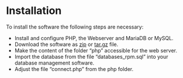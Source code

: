 # Installation
To install the software the following steps are necessary:
* Install and configure PHP, the Webserver and MariaDB or MySQL.
* Download the software as [zip](https://github.com/klaus-thorres/rpmetaller-editor/zipball/master) or [tar.gz](https://github.com/klaus-thorres/rpmetaller-editor/tarball/master) file.
* Make the content of the folder “php” accessible for the web server.
* Import the database from the file “databases_rpm.sql” into your database management software.
* Adjust the file “connect.php” from the php folder.
